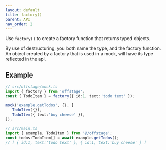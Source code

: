 ```yaml
---
layout: default
title: factory()
parent: API
nav_order: 2
---
```


Use `factory()` to create a factory function that returns typed objects.

By use of destructuring, you both name the type, and the factory function.
An object created by a factory that is used in a mock, will have its type reflected in the api.


## Example

```ts
// src/offstage/mock.ts
import { factory } from 'offstage';
const { TodoItem } = factory({ id:1, text:'todo text' });

mock('example.getTodos', {}, [
   TodoItem({}),
   TodoItem({ text:'buy cheese' }),
]);
```
```ts
// src/main.ts
import { example, TodoItem } from '@/offstage';
const todos:TodoItem[] = await example.getTodos();
// [ { id:1, text:'todo text' }, { id:1, text:'buy cheese' } ]
```
